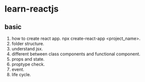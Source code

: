 # learn-reactjs
## basic
1. how to create react app. npx create-react-app <project_name>.
2. folder structure.
3. understand jsx.
4. different between class components and functional component.
5. props and state.
6. proptype check.
7. event.
8. life cycle.